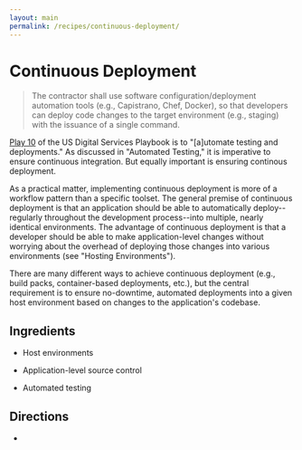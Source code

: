 ```yaml
---
layout: main
permalink: /recipes/continuous-deployment/
---
```

# Continuous Deployment

> The contractor shall use software configuration/deployment automation tools (e.g., Capistrano, Chef, Docker), so that developers can deploy code changes to the target environment (e.g., staging) with the issuance of a single command.

[Play 10](https://playbook.cio.gov/#play10) of the US Digital Services Playbook is to "[a]utomate testing and deployments." As discussed in "Automated Testing," it is imperative to ensure continuous integration. But equally important is ensuring continous deployment.

As a practical matter, implementing continuous deployment is more of a workflow pattern than a specific toolset. The general premise of continuous deployment is that an application should be able to automatically deploy--regularly throughout the development process--into multiple, nearly identical environments. The advantage of continuous deployment is that a developer should be able to make application-level changes without worrying about the overhead of deploying those changes into various environments (see "Hosting Environments").

There are many different ways to achieve continuous deployment (e.g., build packs, container-based deployments, etc.), but the central requirement is to ensure no-downtime, automated deployments into a given host environment based on changes to the application's codebase.


## Ingredients

  * Host environments

  * Application-level source control

  * Automated testing


## Directions

  * 

